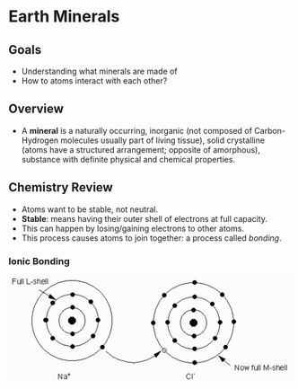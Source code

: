 # Earth Minerals

## Goals

* Understanding what minerals are made of
* How to atoms interact with each other?

## Overview

* A **mineral** is a naturally occurring, inorganic \(not composed of Carbon-Hydrogen molecules usually part of living tissue\), solid crystalline \(atoms have a structured arrangement; opposite of amorphous\),  substance with definite physical and chemical properties. 

## Chemistry Review

* Atoms want to be stable, not neutral.
* **Stable**: means having their outer shell of electrons at full capacity.
* This can happen by losing/gaining electrons to other atoms.
* This process causes atoms to join together: a process called _bonding_.

### Ionic Bonding

![](../../.gitbook/assets/image%20%28582%29.png)

